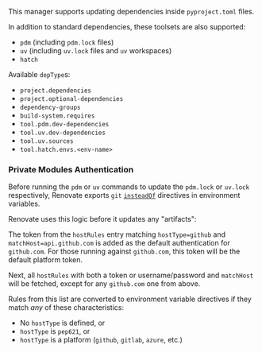 This manager supports updating dependencies inside `pyproject.toml` files.

In addition to standard dependencies, these toolsets are also supported:

- `pdm` (including `pdm.lock` files)
- `uv` (including `uv.lock` files and `uv` workspaces)
- `hatch`

Available `depType`s:

- `project.dependencies`
- `project.optional-dependencies`
- `dependency-groups`
- `build-system.requires`
- `tool.pdm.dev-dependencies`
- `tool.uv.dev-dependencies`
- `tool.uv.sources`
- `tool.hatch.envs.<env-name>`

### Private Modules Authentication

Before running the `pdm` or `uv` commands to update the `pdm.lock` or `uv.lock` respectively, Renovate exports `git` [`insteadOf`](https://git-scm.com/docs/git-config#Documentation/git-config.txt-urlltbasegtinsteadOf) directives in environment variables.

Renovate uses this logic before it updates any "artifacts":

The token from the `hostRules` entry matching `hostType=github` and `matchHost=api.github.com` is added as the default authentication for `github.com`.
For those running against `github.com`, this token will be the default platform token.

Next, all `hostRules` with both a token or username/password and `matchHost` will be fetched, except for any `github.com` one from above.

Rules from this list are converted to environment variable directives if they match _any_ of these characteristics:

- No `hostType` is defined, or
- `hostType` is `pep621`, or
- `hostType` is a platform (`github`, `gitlab`, `azure`, etc.)
